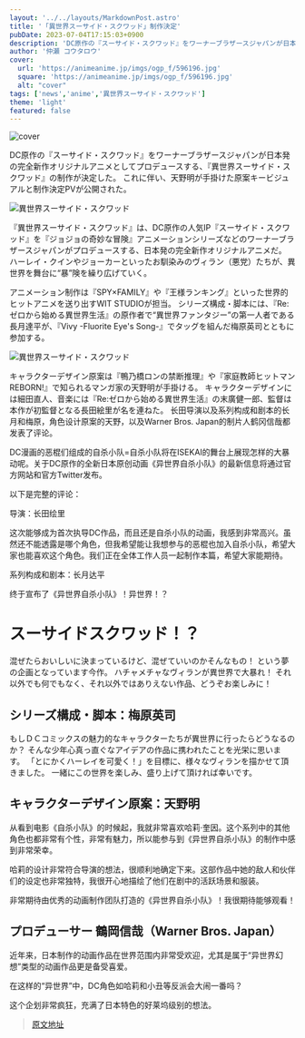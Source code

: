 ```yaml
---
layout: '../../layouts/MarkdownPost.astro'
title: '「異世界スーサイド・スクワッド」制作決定'
pubDate: 2023-07-04T17:15:03+0900
description: 'DC原作の『スーサイド・スクワッド』をワーナーブラザースジャパンが日本発の完全新作オリジナルアニメとしてプロデュースする、『異世界スーサイド・スクワッド』の制作が決定した。これに伴い、天野明が手掛けた原案キービジュアルと制作決定PVが公開された。'
author: '仲瀬 コウタロウ'
cover:
  url: 'https://animeanime.jp/imgs/ogp_f/596196.jpg'
  square: 'https://animeanime.jp/imgs/ogp_f/596196.jpg'
  alt: "cover"
tags: ['news','anime','異世界スーサイド・スクワッド']
theme: 'light'
featured: false
---
```


![cover](https://animeanime.jp/imgs/ogp_f/596196.jpg)

DC原作の『スーサイド・スクワッド』をワーナーブラザースジャパンが日本発の完全新作オリジナルアニメとしてプロデュースする、『異世界スーサイド・スクワッド』の制作が決定した。 これに伴い、天野明が手掛けた原案キービジュアルと制作決定PVが公開された。

![異世界スーサイド・スクワッド](https://animeanime.jp/imgs/zoom/596197.jpg)

『異世界スーサイド・スクワッド』は、DC原作の人気IP『スーサイド・スクワッド』を『ジョジョの奇妙な冒険』アニメーションシリーズなどのワーナーブラザースジャパンがプロデュースする、日本発の完全新作オリジナルアニメだ。 ハーレイ・クインやジョーカーといったお馴染みのヴィラン（悪党）たちが、異世界を舞台に“暴”険を繰り広げていく。

アニメーション制作は『SPY×FAMILY』や『王様ランキング』といった世界的ヒットアニメを送り出すWIT STUDIOが担当。 シリーズ構成・脚本には、『Re:ゼロから始める異世界生活』の原作者で“異世界ファンタジー”の第一人者である長月達平が、『Vivy -Fluorite Eye's Song-』でタッグを組んだ梅原英司とともに参加する。

![異世界スーサイド・スクワッド](https://animeanime.jp/imgs/zoom/596198.jpg)

キャラクターデザイン原案は『鴨乃橋ロンの禁断推理』や『家庭教師ヒットマン REBORN!』で知られるマンガ家の天野明が手掛ける。 キャラクターデザインには細田直人、音楽には『Re:ゼロから始める異世界生活』の末廣健一郎、監督は本作が初監督となる長田絵里が名を連ねた。
长田导演以及系列构成和剧本的长月和梅原，角色设计原案的天野，以及Warner Bros. Japan的制片人鹤冈信哉都发表了评论。

DC漫画的恶棍们组成的自杀小队=自杀小队将在ISEKAI的舞台上展现怎样的大暴动呢。关于DC原作的全新日本原创动画《异世界自杀小队》的最新信息将通过官方网站和官方Twitter发布。

以下是完整的评论：

导演：长田绘里

这次能够成为首次执导DC作品，而且还是自杀小队的动画，我感到非常高兴。虽然还不能透露是哪个角色，但我希望能让我想参与的恶棍也加入自杀小队，希望大家也能喜欢这个角色。我们正在全体工作人员一起制作本篇，希望大家能期待。

系列构成和剧本：长月达平

终于宣布了《异世界自杀小队》！异世界！？
# スーサイドスクワッド！？
混ぜたらおいしいに決まっているけど、混ぜていいのかそんなもの！ という夢の企画となっています今作。
ハチャメチャなヴィランが異世界で大暴れ！
それ以外でも何でもなく、それ以外ではありえない作品、どうぞお楽しみに！

## シリーズ構成・脚本：梅原英司
もしＤＣコミックスの魅力的なキャラクターたちが異世界に行ったらどうなるのか？
そんな少年心真っ直ぐなアイデアの作品に携われたことを光栄に思います。
「とにかくハーレイを可愛く！」を目標に、様々なヴィランを描かせて頂きました。
一緒にこの世界を楽しみ、盛り上げて頂ければ幸いです。
## キャラクターデザイン原案：天野明

从看到电影《自杀小队》的时候起，我就非常喜欢哈莉·奎因。这个系列中的其他角色也都非常有个性，非常有魅力，所以能参与到《异世界自杀小队》的制作中感到非常荣幸。

哈莉的设计非常符合导演的想法，很顺利地确定下来。这部作品中她的敌人和伙伴们的设定也非常独特，我很开心地描绘了他们在剧中的活跃场景和服装。

非常期待由优秀的动画制作团队打造的《异世界自杀小队》！我很期待能够观看！

## プロデューサー 鶴岡信哉（Warner Bros. Japan）

近年来，日本制作的动画作品在世界范围内非常受欢迎，尤其是属于“异世界幻想”类型的动画作品更是备受喜爱。

在这样的“异世界”中，DC角色如哈莉和小丑等反派会大闹一番吗？

这个企划非常疯狂，充满了日本特色的好莱坞级别的想法。

>[原文地址](https://animeanime.jp/article/2023/07/04/78351.html)  